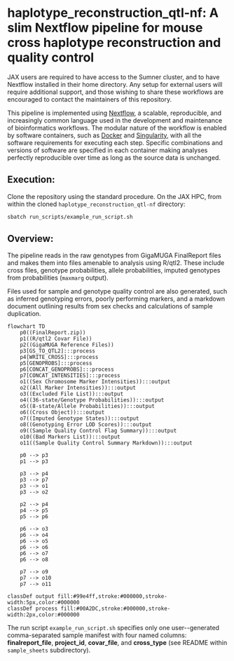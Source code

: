 # haplotype_reconstruction_qtl-nf: A slim Nextflow pipeline for mouse cross haplotype reconstruction and quality control

JAX users are required to have access to the Sumner cluster, and to have Nextflow installed in their home directory. Any setup for external users will require additional support, and those wishing to share these workflows are encouraged to contact the maintainers of this repository.

This pipeline is implemented using [Nextflow](https://www.nextflow.io/), a scalable, reproducible, and increasingly common language used in the development and maintenance of bioinformatics workflows. The modular nature of the workflow is enabled by software containers, such as [Docker](https://www.docker.com/) and [Singularity](https://sylabs.io/singularity), with all the software requirements for executing each step. Specific combinations and versions of software are specified in each container making analyses perfectly reproducible over time as long as the source data is unchanged.

## Execution:

Clone the repository using the standard procedure. On the JAX HPC, from within the cloned `haplotype_reconstruction_qtl-nf` directory:

``` bash
sbatch run_scripts/example_run_script.sh
```

## Overview:

The pipeline reads in the raw genotypes from GigaMUGA FinalReport files and makes them into files amenable to analysis using R/qtl2. These include cross files, genotype probabilities, allele probabilities, imputed genotypes from probabilities (`maxmarg` output).

Files used for sample and genotype quality control are also generated, such as inferred genotyping errors, poorly performing markers, and a markdown document outlining results from sex checks and calculations of sample duplication.

```mermaid
flowchart TD
    p0((FinalReport.zip))
    p1((R/qtl2 Covar File))
    p2((GigaMUGA Reference Files))
    p3[GS_TO_QTL2]:::process
    p4[WRITE_CROSS]:::process
    p5[GENOPROBS]:::process
    p6[CONCAT_GENOPROBS]:::process
    p7[CONCAT_INTENSITIES]:::process
    o1((Sex Chromosome Marker Intensities)):::output
    o2((All Marker Intensities)):::output
    o3((Excluded File List)):::output
    o4((36-state/Genotype Probabilities)):::output
    o5((8-state/Allele Probabilities)):::output
    o6((Cross Object)):::output
    o7((Imputed Genotype States)):::output
    o8((Genotyping Error LOD Scores)):::output
    o9((Sample Quality Control Flag Summary)):::output
    o10((Bad Markers List)):::output
    o11((Sample Quality Control Summary Markdown)):::output

    p0 --> p3
    p1 --> p3

    p3 --> p4
    p3 --> p7
    p3 --> o1
    p3 --> o2

    p2 --> p4
    p4 --> p5
    p5 --> p6

    p6 --> o3
    p6 --> o4
    p6 --> o5
    p6 --> o6
    p6 --> o7
    p6 --> o8

    p7 --> o9
    p7 --> o10
    p7 --> o11

classDef output fill:#99e4ff,stroke:#000000,stroke-width:5px,color:#000000
classDef process fill:#00A2DC,stroke:#000000,stroke-width:2px,color:#000000
```

The run script `example_run_script.sh` specifies only one user--generated comma-separated sample manifest with four named columns: **finalreport_file**, **project_id**, **covar_file**, and **cross_type** (see README within `sample_sheets` subdirectory).
